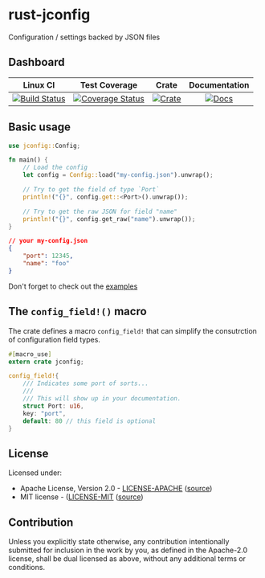 # rust-jconfig

Configuration / settings backed by JSON files

## Dashboard

| Linux CI | Test Coverage | Crate | Documentation |
|:--------:|:-------------:|:-----:|:-------------:|
| [![Build Status](https://travis-ci.org/icorderi/rust-jconfig.svg?branch=master)](https://travis-ci.org/icorderi/rust-jconfig) | [![Coverage Status](https://coveralls.io/repos/icorderi/rust-jconfig/badge.svg?branch=master)](https://coveralls.io/r/icorderi/rust-jconfig?branch=master) | [![Crate](http://meritbadge.herokuapp.com/jconfig)](https://crates.io/crates/jconfig) | [![Docs](https://img.shields.io/badge/docs-up--to--date-blue.svg)](http://icorderi.github.io/rust-jconfig/index.html)

## Basic usage

```rust
use jconfig::Config;

fn main() {
    // Load the config
    let config = Config::load("my-config.json").unwrap();

    // Try to get the field of type `Port`
    println!("{}", config.get::<Port>().unwrap());

    // Try to get the raw JSON for field "name"
    println!("{}", config.get_raw("name").unwrap());
}
```

```json
// your my-config.json
{
    "port": 12345,
    "name": "foo"
}
```

Don't forget to check out the [examples](./examples)

## The `config_field!()` macro

The crate defines a macro `config_field!` that can simplify the consutrction of configuration field types.

```rust
#[macro_use]
extern crate jconfig;

config_field!{
    /// Indicates some port of sorts...
    ///
    /// This will show up in your documentation.
    struct Port: u16,
    key: "port",
    default: 80 // this field is optional
}
```

## License

Licensed under:

- Apache License, Version 2.0 - [LICENSE-APACHE](LICENSE-APACHE) ([source](http://www.apache.org/licenses/LICENSE-2.0))
- MIT license - ([LICENSE-MIT](LICENSE-MIT) ([source](http://opensource.org/licenses/MIT))

## Contribution

Unless you explicitly state otherwise, any contribution intentionally submitted
for inclusion in the work by you, as defined in the Apache-2.0 license, shall be dual licensed as above, without any
additional terms or conditions.
